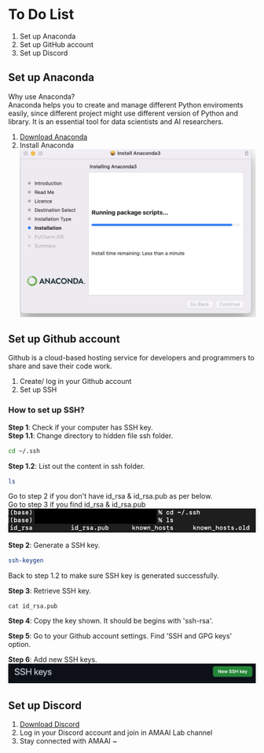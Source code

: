 # To Do List
 
1. Set up Anaconda 
1. Set up GitHub account
1. Set up Discord


## Set up Anaconda 
Why use Anaconda?\
Anaconda helps you to create and manage different Python enviroments easily, since different project might use different version of Python and library. It is an essential tool for data scientists and AI researchers.

1. [Download Anaconda](https://www.anaconda.com/products/individual)
1. Install Anaconda 
   ![Install_Anaconda](./install_anaconda.png)




## Set up Github account
Github is a cloud-based hosting service for developers and programmers to share and save their code work.

1. Create/ log in your Github account
1. Set up SSH

### How to set up SSH?
**Step 1**: Check if your computer has SSH key.\
**Step 1.1**: Change directory to hidden file ssh folder.
```bash
cd ~/.ssh
```

**Step 1.2**: List out the content in ssh folder.

```bash
ls
```

Go to step 2 if you don't have id_rsa & id_rsa.pub as per below.\
Go to step 3 if you find id_rsa & id_rsa.pub
 ![setup_SSHstep1](./how_to_setup_SSHstep1.png)
 


**Step 2**: Generate a SSH key.
```bash
ssh-keygen
```
Back to step 1.2 to make sure SSH key is generated successfully.



**Step 3**: Retrieve SSH key.
```
cat id_rsa.pub
```



**Step 4**: Copy the key shown. It should be begins with 'ssh-rsa'.



**Step 5**: Go to your Github account settings. Find 'SSH and GPG keys' option.



**Step 6**: Add new SSH keys.
![setup_SSHstep1](./add_newSSH_key.png)





## Set up Discord
1. [Download Discord](https://discord.com)
1. Log in your Discord account and join in AMAAI Lab channel
1. Stay connected with AMAAI ~






